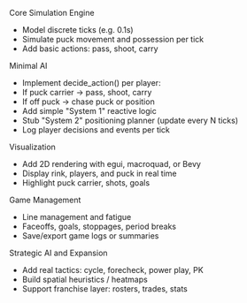 Core Simulation Engine
- Model discrete ticks (e.g. 0.1s)
- Simulate puck movement and possession per tick
- Add basic actions: pass, shoot, carry

Minimal AI
- Implement decide_action() per player:
- If puck carrier → pass, shoot, carry
- If off puck → chase puck or position
- Add simple "System 1" reactive logic
- Stub "System 2" positioning planner (update every N ticks)
- Log player decisions and events per tick

Visualization
- Add 2D rendering with egui, macroquad, or Bevy
- Display rink, players, and puck in real time
- Highlight puck carrier, shots, goals

Game Management
- Line management and fatigue
- Faceoffs, goals, stoppages, period breaks
- Save/export game logs or summaries

Strategic AI and Expansion
- Add real tactics: cycle, forecheck, power play, PK
- Build spatial heuristics / heatmaps
- Support franchise layer: rosters, trades, stats
